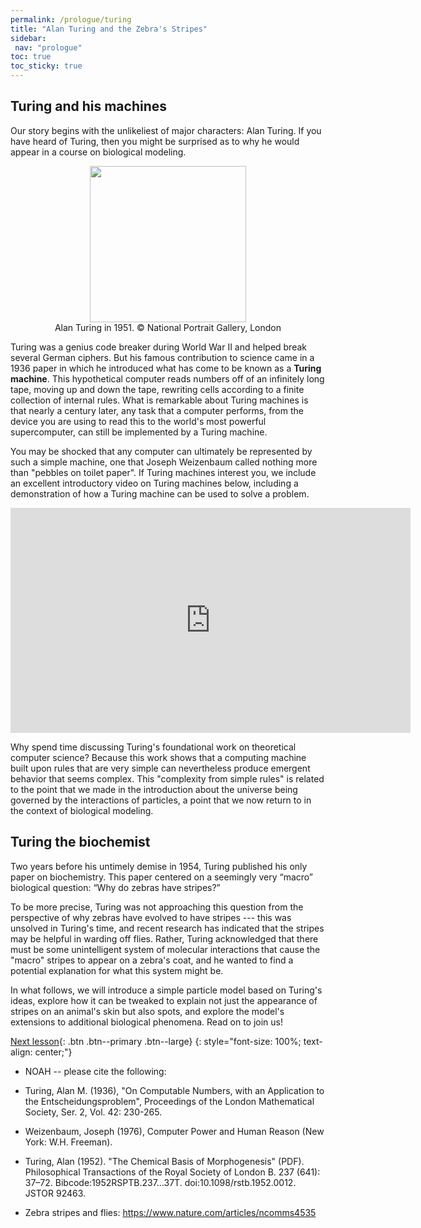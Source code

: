 ```yaml
---
permalink: /prologue/turing
title: "Alan Turing and the Zebra's Stripes"
sidebar:
 nav: "prologue"
toc: true
toc_sticky: true
---
```


## Turing and his machines

Our story begins with the unlikeliest of major characters: Alan Turing. If you have heard of Turing, then you might be surprised as to why he would appear in a course on biological modeling.

<center>
<img src = "../assets/images/alan_turing_npg_cc.png" width="250">
<figcaption>Alan Turing in 1951. © National Portrait Gallery, London</figcaption>
</center>

Turing was a genius code breaker during World War II and helped break several German ciphers. But his famous contribution to science came in a 1936 paper in which he introduced what has come to be known as a **Turing machine**. This hypothetical computer reads numbers off of an infinitely long tape, moving up and down the tape, rewriting cells according to a finite collection of internal rules. What is remarkable about Turing machines is that nearly a century later, any task that a computer performs, from the device you are using to read this to the world's most powerful supercomputer, can still be implemented by a Turing machine.

You may be shocked that any computer can ultimately be represented by such a simple machine, one that Joseph Weizenbaum called nothing more than "pebbles on toilet paper". If Turing machines interest you, we include an excellent introductory video on Turing machines below, including a demonstration of how a Turing machine can be used to solve a problem.

<iframe width="640" height="360" src="https://www.youtube-nocookie.com/embed/PLVCscCY4xI" frameborder="0" allowfullscreen></iframe>

Why spend time discussing Turing's foundational work on theoretical computer science?  Because this work shows that a computing machine built upon rules that are very simple can nevertheless produce emergent behavior that seems complex. This "complexity from simple rules" is related to the point that we made in the introduction about the universe being governed by the interactions of particles, a point that we now return to in the context of biological modeling.

## Turing the biochemist

Two years before his untimely demise in 1954, Turing published his only paper on biochemistry. This paper centered on a seemingly very “macro” biological question: “Why do zebras have stripes?”

To be more precise, Turing was not approaching this question from the perspective of why zebras have evolved to have stripes --- this was unsolved in Turing's time, and recent research has indicated that the stripes may be helpful in warding off flies. Rather, Turing acknowledged that there must be some unintelligent system of molecular interactions that cause the "macro" stripes to appear on a zebra's coat, and he wanted to find a potential explanation for what this system might be.

In what follows, we will introduce a simple particle model based on Turing's ideas, explore how it can be tweaked to explain not just the appearance of stripes on an animal's skin but also spots, and explore the model's extensions to additional biological phenomena. Read on to join us!

[Next lesson](random-walk){: .btn .btn--primary .btn--large}
{: style="font-size: 100%; text-align: center;"}

* NOAH -- please cite the following:

* Turing, Alan M. (1936), "On Computable Numbers, with an Application to the Entscheidungsproblem", Proceedings of the London Mathematical Society, Ser. 2, Vol. 42: 230-265.

* Weizenbaum, Joseph (1976), Computer Power and Human Reason (New York: W.H. Freeman).

* Turing, Alan (1952). "The Chemical Basis of Morphogenesis" (PDF). Philosophical Transactions of the Royal Society of London B. 237 (641): 37–72. Bibcode:1952RSPTB.237...37T. doi:10.1098/rstb.1952.0012. JSTOR 92463.

* Zebra stripes and flies: https://www.nature.com/articles/ncomms4535
